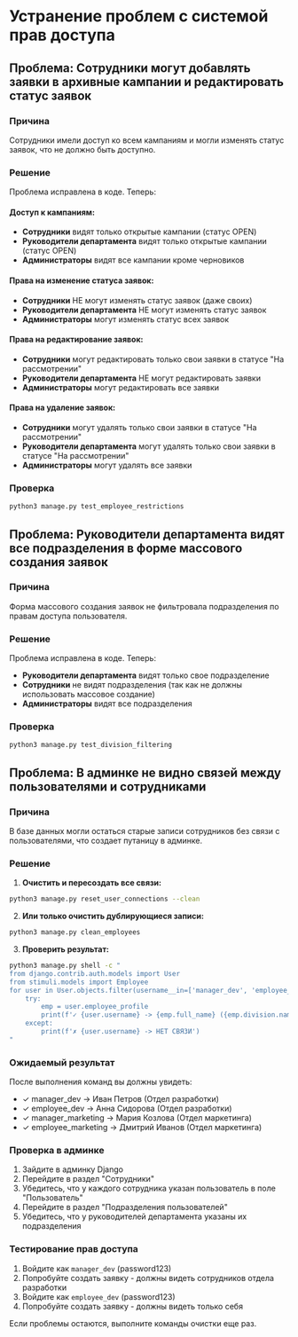# Устранение проблем с системой прав доступа

## Проблема: Сотрудники могут добавлять заявки в архивные кампании и редактировать статус заявок

### Причина
Сотрудники имели доступ ко всем кампаниям и могли изменять статус заявок, что не должно быть доступно.

### Решение
Проблема исправлена в коде. Теперь:

#### Доступ к кампаниям:
- **Сотрудники** видят только открытые кампании (статус OPEN)
- **Руководители департамента** видят только открытые кампании (статус OPEN)
- **Администраторы** видят все кампании кроме черновиков

#### Права на изменение статуса заявок:
- **Сотрудники** НЕ могут изменять статус заявок (даже своих)
- **Руководители департамента** НЕ могут изменять статус заявок
- **Администраторы** могут изменять статус всех заявок

#### Права на редактирование заявок:
- **Сотрудники** могут редактировать только свои заявки в статусе "На рассмотрении"
- **Руководители департамента** НЕ могут редактировать заявки
- **Администраторы** могут редактировать все заявки

#### Права на удаление заявок:
- **Сотрудники** могут удалять только свои заявки в статусе "На рассмотрении"
- **Руководители департамента** могут удалять только свои заявки в статусе "На рассмотрении"
- **Администраторы** могут удалять все заявки

### Проверка
```bash
python3 manage.py test_employee_restrictions
```

## Проблема: Руководители департамента видят все подразделения в форме массового создания заявок

### Причина
Форма массового создания заявок не фильтровала подразделения по правам доступа пользователя.

### Решение
Проблема исправлена в коде. Теперь:
- **Руководители департамента** видят только свое подразделение
- **Сотрудники** не видят подразделения (так как не должны использовать массовое создание)
- **Администраторы** видят все подразделения

### Проверка
```bash
python3 manage.py test_division_filtering
```

## Проблема: В админке не видно связей между пользователями и сотрудниками

### Причина
В базе данных могли остаться старые записи сотрудников без связи с пользователями, что создает путаницу в админке.

### Решение

1. **Очистить и пересоздать все связи:**
```bash
python3 manage.py reset_user_connections --clean
```

2. **Или только очистить дублирующиеся записи:**
```bash
python3 manage.py clean_employees
```

3. **Проверить результат:**
```bash
python3 manage.py shell -c "
from django.contrib.auth.models import User
from stimuli.models import Employee
for user in User.objects.filter(username__in=['manager_dev', 'employee_dev', 'manager_marketing', 'employee_marketing']):
    try:
        emp = user.employee_profile
        print(f'✓ {user.username} -> {emp.full_name} ({emp.division.name})')
    except:
        print(f'✗ {user.username} -> НЕТ СВЯЗИ')
"
```

### Ожидаемый результат

После выполнения команд вы должны увидеть:
- ✓ manager_dev -> Иван Петров (Отдел разработки)
- ✓ employee_dev -> Анна Сидорова (Отдел разработки)
- ✓ manager_marketing -> Мария Козлова (Отдел маркетинга)
- ✓ employee_marketing -> Дмитрий Иванов (Отдел маркетинга)

### Проверка в админке

1. Зайдите в админку Django
2. Перейдите в раздел "Сотрудники"
3. Убедитесь, что у каждого сотрудника указан пользователь в поле "Пользователь"
4. Перейдите в раздел "Подразделения пользователей"
5. Убедитесь, что у руководителей департамента указаны их подразделения

### Тестирование прав доступа

1. Войдите как `manager_dev` (password123)
2. Попробуйте создать заявку - должны видеть сотрудников отдела разработки
3. Войдите как `employee_dev` (password123)
4. Попробуйте создать заявку - должны видеть только себя

Если проблемы остаются, выполните команды очистки еще раз.
